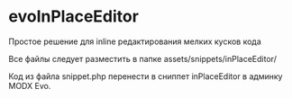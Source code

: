 # evoInPlaceEditor
Простое решение для inline редактирования мелких кусков кода

Все файлы следует разместить в папке assets/snippets/inPlaceEditor/

Код из файла snippet.php перенести в сниппет inPlaceEditor в админку MODX Evo.